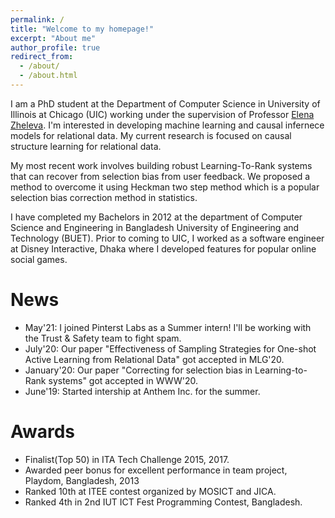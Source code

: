 ```yaml
---
permalink: /
title: "Welcome to my homepage!"
excerpt: "About me"
author_profile: true
redirect_from: 
  - /about/
  - /about.html
---
```


I am a PhD student at the Department of Computer Science in University of Illinois at Chicago (UIC) working under the supervision of Professor [Elena Zheleva](https://www.cs.uic.edu/~elena/). I'm interested in developing machine learning and causal infernece models for relational data. My current research is focused on causal structure learning for relational data.

My most recent work involves building robust Learning-To-Rank systems that can recover from selection bias from user feedback. We proposed a method to overcome it using Heckman two step method which is a popular selection bias correction method in statistics. 

I have completed my Bachelors in 2012 at the department of Computer Science and Engineering in Bangladesh University of Engineering and Technology (BUET). Prior to coming to UIC, I worked as a software engineer at Disney Interactive, Dhaka where I developed features for popular online social games. 



News
======

- May'21: I joined Pinterst Labs as a Summer intern! I'll be working with the Trust & Safety team to fight spam.
- July'20: Our paper "Effectiveness of Sampling Strategies for One-shot Active Learning from Relational Data" got accepted in MLG'20.
- January'20: Our paper "Correcting for selection bias in Learning-to-Rank systems" got accepted in WWW'20.
- June'19: Started intership at Anthem Inc. for the summer.



Awards
======

- Finalist(Top 50) in ITA Tech Challenge 2015, 2017.
- Awarded peer bonus for excellent performance in team project, Playdom, Bangladesh, 2013
- Ranked 10th at ITEE contest organized by MOSICT and JICA.
- Ranked 4th in 2nd IUT ICT Fest Programming Contest, Bangladesh.

